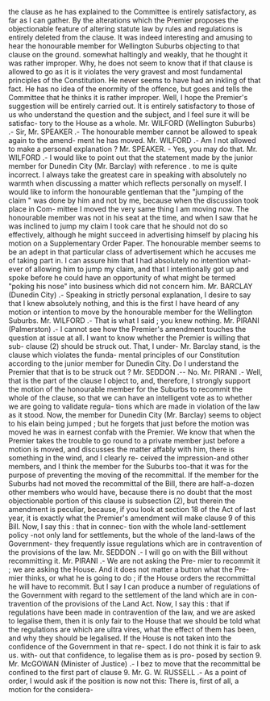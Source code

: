 the clause as he has explained to the Committee is entirely satisfactory, as far as I can gather. By the alterations which the Premier proposes the objectionable feature of altering statute law by rules and regulations is entirely deleted from the clause. It was indeed interesting and amusing to hear the honourable member for Wellington Suburbs objecting to that clause on the ground. somewhat haltingly and weakly, that he thought it was rather improper. Why, he does not seem to know that if that clause is allowed to go as it is it violates the very gravest and most fundamental principles of the Constitution. He never seems to have had an inkling of that fact. He has no idea of the enormity of the offence, but goes and tells the Committee that he thinks it is rather improper. Well, I hope the Premier's suggestion will be entirely carried out. It is entirely satisfactory to those of us who understand the question and the subject, and I feel sure it will be satisfac- tory to the House as a whole. Mr. WILFORD (Wellington Suburbs) .- Sir, Mr. SPEAKER .- The honourable member cannot be allowed to speak again to the amend- ment he has moved. Mr. WILFORD .- Am I not allowed to make a personal explanation ? Mr. SPEAKER. - Yes, you may do that. Mr. WILFORD .- I would like to point out that the statement made by the junior member for Dunedin City (Mr. Barclay) with reference . to me is quite incorrect. I always take the greatest care in speaking with absolutely no warmth when discussing a matter which reflects personally on myself. I would like to inform the honourable gentleman that the "jumping of the claim " was done by him and not by me, because when the discussion took place in Com- mittee I moved the very same thing I am moving now. The honourable member was not in his seat at the time, and when I saw that he was inclined to jump my claim I took care that he should not do so effectively, although he might succeed in advertising himself by placing his motion on a Supplementary Order Paper. The honourable member seems to be an adept in that particular class of advertisement which he accuses me of taking part in. I can assure him that I had absolutely no intention what- ever of allowing him to jump my claim, and that I intentionally got up and spoke before he could have an opportunity of what might be termed "poking his nose" into business which did not concern him. Mr. BARCLAY (Dunedin City) .- Speaking in strictly personal explanation, I desire to say that I knew absolutely nothing, and this is the first I have heard of any motion or intention to move by the honourable member for the Wellington Suburbs. Mr. WILFORD .- That is what I said ; you knew nothing. Mr. PIRANI (Palmerston) .- I cannot see how the Premier's amendment touches the question at issue at all. I want to know whether the Premier is willing that sub- clause (2) should be struck out. That, I under- Mr. Barclay stand, is the clause which violates the funda- mental principles of our Constitution according to the junior member for Dunedin City. Do I understand the Premier that that is to be struck out ? Mr. SEDDON .-- No. Mr. PIRANI .- Well, that is the part of the clause I object to, and, therefore, I strongly support the motion of the honourable member for the Suburbs to recommit the whole of the clause, so that we can have an intelligent vote as to whether we are going to validate regula- tions which are made in violation of the law as it stood. Now, the member for Dunedin City (Mr. Barclay) seems to object to his elain being jumped ; but he forgets that just before the motion was moved he was in earnest confab with the Premier. We know that when the Premier takes the trouble to go round to a private member just before a motion is moved, and discusses the matter affably with him, there is something in the wind, and I clearly re- ceived the impression-and other members, and I think the member for the Suburbs too-that it was for the purpose of preventing the moving of the recommittal. If the member for the Suburbs had not moved the recommittal of the Bill, there are half-a-dozen other members who would have, because there is no doubt that the most objectionable portion of this clause is subsection (2), but therein the amendment is peculiar, because, if you look at section 18 of the Act of last year, it is exactly what the Premier's amendment will make clause 9 of this Bill. Now, I say this : that in connec- tion with the whole land-settlement policy -not only land for settlements, but the whole of the land-laws of the Government- they frequently issue regulations which are in contravention of the provisions of the law. Mr. SEDDON .- I will go on with the Bill without recommitting it. Mr. PIRANI .- We are not asking the Pre- mier to recommit it ; we are asking the House. And it does not matter a button what the Pre- mier thinks, or what he is going to do ; if the House orders the recommittal he will have to recommit. But I say I can produce a number of regulations of the Government with regard to the settlement of the land which are in con- travention of the provisions of the Land Act. Now, I say this : that if regulations have been made in contravention of the law, and we are asked to legalise them, then it is only fair to the House that we should be told what the regulations are which are ultra vires, what the effect of them has been, and why they should be legalised. If the House is not taken into the confidence of the Government in that re- spect. I do not think it is fair to ask us. with- out that confidence, to legalise them as is pro- posed by section 9. Mr. McGOWAN (Minister of Justice) .- I bez to move that the recommittal be confined to the first part of clause 9. Mr. G. W. RUSSELL .- As a point of order, I would ask if the position is now not this: There is, first of all, a motion for the considera- 